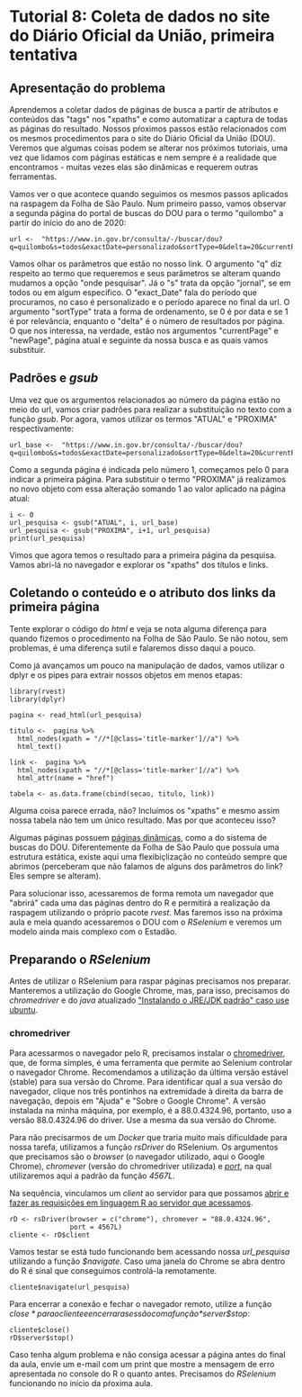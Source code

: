 # Tutorial 8: Coleta de dados no site do Diário Oficial da União, primeira tentativa

## Apresentação do problema

Aprendemos a coletar dados de páginas de busca a partir de atributos e conteúdos das "tags" nos "xpaths" e como automatizar a captura de todas as páginas do resultado. Nossos pŕoximos passos estão relacionados com os mesmos procedimentos para o site do Diário Oficial da União (DOU). Veremos que algumas coisas podem se alterar nos próximos tutoriais, uma vez que lidamos com páginas estáticas e nem sempre é a realidade que encontramos - muitas vezes elas são dinâmicas e requerem outras ferramentas.

Vamos ver o que acontece quando seguimos os mesmos passos aplicados na raspagem da Folha de São Paulo. Num primeiro passo, vamos observar a segunda página do portal de buscas do DOU para o termo "quilombo" a partir do início do ano de 2020:

 

```{r}
url <-  "https://www.in.gov.br/consulta/-/buscar/dou?q=quilombo&s=todos&exactDate=personalizado&sortType=0&delta=20&currentPage=1&newPage=2&score=0&id=300156803&displayDate=1611198000000&publishFrom=01%2F01%2F2020&publishTo=04%2F02%2F2021"
```

Vamos olhar os parâmetros que estão no nosso link. O argumento "q" diz respeito ao termo que requeremos e seus parâmetros se alteram quando mudamos a opção "onde pesquisar". Já o "s" trata da opção "jornal", se em todos ou em algum específico. O "exact_Date" fala do período que procuramos, no caso é personalizado e o período aparece no final da url. O argumento "sortType" trata a forma de ordenamento, se 0 é por data e se 1 é por relevância, enquanto o "delta" é o número de resultados por página. O que nos interessa, na verdade, estão nos argumentos "currentPage" e "newPage", página atual e seguinte da nossa busca e as quais vamos substituir. 

## Padrões e *gsub*

Uma vez que os argumentos relacionados ao número da página estão no meio do url, vamos criar padrões para realizar a substituição no texto com a função *gsub*. Por agora, vamos utilizar os termos "ATUAL" e "PROXIMA" respectivamente:

```{r}
url_base <-  "https://www.in.gov.br/consulta/-/buscar/dou?q=quilombo&s=todos&exactDate=personalizado&sortType=0&delta=20&currentPage=ATUAL&newPage=PROXIMA&score=0&id=300156803&displayDate=1611198000000&publishFrom=01%2F01%2F2020&publishTo=04%2F02%2F2021"
```

Como a segunda página é indicada pelo número 1, começamos pelo 0 para indicar a primeira página. Para substituir o termo "PROXIMA" já realizamos no novo objeto com essa alteração somando 1 ao valor aplicado na página atual:


```{r}
i <- 0
url_pesquisa <- gsub("ATUAL", i, url_base)
url_pesquisa <- gsub("PROXIMA", i+1, url_pesquisa)
print(url_pesquisa)
```

Vimos que agora temos o resultado para a primeira página da pesquisa. Vamos abri-lá no navegador e explorar os "xpaths" dos títulos e links.

## Coletando o conteúdo e o atributo dos links da primeira página

Tente explorar o código do *html* e veja se nota alguma diferença para quando fizemos o procedimento na Folha de São Paulo. Se não notou, sem problemas, é uma diferença sutil e falaremos disso daqui a pouco. 

Como já avançamos um pouco na manipulação de dados, vamos utilizar o dplyr e os pipes para extrair nossos objetos em menos etapas:


```{r}
library(rvest)
library(dplyr)

pagina <- read_html(url_pesquisa)
  
titulo <-  pagina %>% 
  html_nodes(xpath = "//*[@class='title-marker']//a") %>% 
  html_text()
  
link <-  pagina %>% 
  html_nodes(xpath = "//*[@class='title-marker']//a") %>% 
  html_attr(name = "href")
  
tabela <- as.data.frame(cbind(secao, titulo, link))
```

Alguma coisa parece errada, não? Incluímos os "xpaths" e mesmo assim nossa tabela não tem um único resultado. Mas por que aconteceu isso?

Algumas páginas possuem [páginas dinâmicas](https://pt.wikipedia.org/wiki/P%C3%A1gina_din%C3%A2mica#:~:text=Uma%20p%C3%A1gina%20din%C3%A2mica%20em%20geral,aplica%C3%A7%C3%B5es%20para%20intranet%20e%20extranet.), como a do sistema de buscas do DOU. Diferentemente da Folha de São Paulo que possuía uma estrutura estática, existe aqui uma flexibiçlização no conteúdo sempre que abrimos (perceberam que não falamos de alguns dos parâmetros do link? Eles sempre se alteram).

Para solucionar isso, acessaremos de forma remota um navegador que "abrirá" cada uma das páginas dentro do R e permitirá a realização da raspagem utilizando o próprio pacote *rvest*. Mas faremos isso na próxima aula e meia quando acessaremos o DOU com o *RSelenium* e veremos um modelo ainda mais complexo com o Estadão. 

## Preparando o *RSelenium*

Antes de utilizar o RSelenium para raspar páginas precisamos nos preparar. Manteremos a utilização do Google Chrome, mas, para isso, precisamos do *chromedriver* e do *java* atualizado ["Instalando o JRE/JDK padrão" caso use ubuntu](https://www.digitalocean.com/community/tutorials/how-to-install-java-with-apt-on-ubuntu-20-04-pt).

### chromedriver

Para acessarmos o navegador pelo R, precisamos instalar o [chromedriver](https://sites.google.com/a/chromium.org/chromedriver/), que, de forma simples, é uma ferramenta que permite ao Selenium controlar o navegador Chrome. Recomendamos a utilização da última versão estável (stable) para sua versão do Chrome. Para identificar qual a sua versão do navegador, clique nos três pontinhos na extremidade à direita da barra de navegação, depois em "Ajuda" e "Sobre o Google Chrome". A versão instalada na minha máquina, por exemplo, é a 88.0.4324.96, portanto, uso a versão 88.0.4324.96 do driver. Use a mesma da sua versão do Chrome.

Para não precisarmos de um *Docker* que traria muito mais dificuldade para nossa tarefa, utilizamos a função *rsDriver* do RSelenium. Os argumentos que precisamos são o *browser* (o navegador utilizado, aqui o Google Chrome), *chromever* (versão do chromedriver utilizada) e [*port*](https://www.lifewire.com/port-numbers-on-computer-networks-817939), na qual utilizaremos aqui a padrão da função *4567L*.
 
Na sequência, vinculamos um *client* ao servidor para que possamos [abrir e fazer as requisições em linguagem R ao servidor que acessamos](https://www.pawangaria.com/post/automation/what-is-selenium-webdriver/). 

```{r}
rD <- rsDriver(browser = c("chrome"), chromever = "88.0.4324.96",
               port = 4567L)
cliente <- rD$client
```

Vamos testar se está tudo funcionando bem acessando nossa *url_pesquisa* utilizando a função *$navigate*. Caso uma janela do Chrome se abra dentro do R é sinal que conseguimos controlá-la remotamente.

```{r}
cliente$navigate(url_pesquisa)
```

Para encerrar a conexão e fechar o navegador remoto, utilize a função *$close* para o cliente e encerrar a sessão com a função *$server$stop*:

```{r}
cliente$close()
rD$server$stop()
```

Caso tenha algum problema e não consiga acessar a página antes do final da aula, envie um e-mail com um print que mostre a mensagem de erro apresentada no console do R o quanto antes. Precisamos do *RSelenium* funcionando no início da pŕoxima aula.
